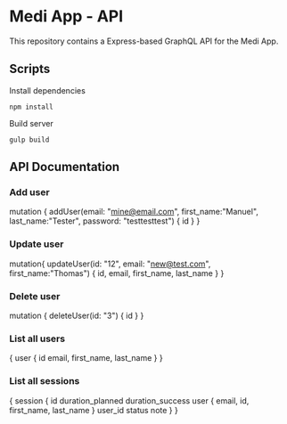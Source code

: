 # Medi App - API

This repository contains a Express-based GraphQL API for the Medi App.

## Scripts

Install dependencies
```
npm install
```

Build server
```
gulp build
```

## API Documentation

### Add user

mutation {
  addUser(email: "mine@email.com", first_name:"Manuel", last_name:"Tester", password: "testtesttest") {
    id
  }
}

### Update user

mutation{
  updateUser(id: "12", email: "new@test.com", first_name:"Thomas") {
    id,
    email,
    first_name,
    last_name
  }
}


### Delete user

mutation {
  deleteUser(id: "3") {
    id
  }
}

### List all users

{
  user {
    id
    email,
    first_name,
    last_name
  }
}

### List all sessions

{
  session {
    id
    duration_planned
    duration_success
    user {
      email,
      id,
      first_name,
      last_name
    }
    user_id
    status
    note
  }
}
